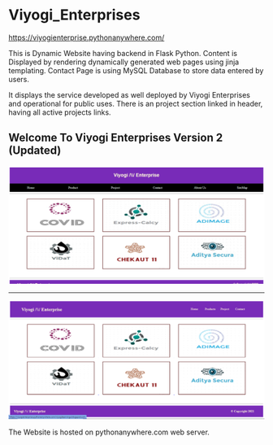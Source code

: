 # Viyogi_Enterprises
https://viyogienterprise.pythonanywhere.com/

This is Dynamic Website having backend in Flask Python.
Content is Displayed by rendering dynamically generated web pages using jinja templating.
Contact Page is using MySQL Database to store data entered by users.

It displays the service developed as well deployed by Viyogi Enterprises and operational for public uses.
There is an project section linked in header, having all active projects links.

Welcome To Viyogi Enterprises
Version 2 (Updated)
-------------------------------------------------------------------------------------
![alt text](https://github.com/LALalitViyogi/Viyogi_Enterprises/blob/main/vers2image.PNG?raw=true)

-------------------------------------------------------------------------------------
![alt text](https://github.com/LALalitViyogi/Viyogi_Enterprises/blob/main/viyogi_enterprises.PNG?raw=true)

The Website is hosted on pythonanywhere.com web server.
